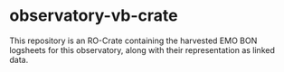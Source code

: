# observatory-vb-crate
This repository is an RO-Crate containing the harvested EMO BON logsheets for this observatory, along with their representation as linked data.
